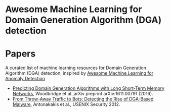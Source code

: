 # Awesome Machine Learning for Domain Generation Algorithm (DGA) detection

# Papers
A curated list of machine learning resources for Domain Generation Algorithm (DGA) detection, inspired by [Awesome Machine Learning for Anomaly Detection](https://github.com/henghsu1993/Awesome-ML-for-Anomaly-Detection/)

* [Predicting Domain Generation Algorithms
with Long Short-Term Memory Networks](https://www.covert.io/research-papers/deep-learning-security/Predicting%20Domain%20Generation%20Algorithms%20with%20Long%20Short-Term%20Memory%20Networks.pdf), Woodbridge et al.,arXiv preprint arXiv:1611.00791 (2016).
* [From Throw-Away Traffic to Bots:
Detecting the Rise of DGA-Based Malware](https://www.usenix.org/system/files/conference/usenixsecurity12/sec12-final127.pdf), Antonakakis et al., USENIX Security 2012.
